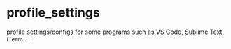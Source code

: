 # profile_settings

profile settings/configs for some programs such as VS Code, Sublime Text, iTerm ...
